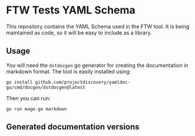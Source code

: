 # FTW Tests YAML Schema

This repository contains the YAML Schema used in the FTW tool. It is being maintained as code, so it will be easy to include as a library.

## Usage

You will need the `dstdocgen` go generator for creating the documentation in markdown format. The tool is easily installed using:
```
go install github.com/projectdiscovery/yamldoc-go/cmd/docgen/dstdocgen@latest
```

Then you can run:
```
go run mage.go markdown
```

## Generated documentation versions


